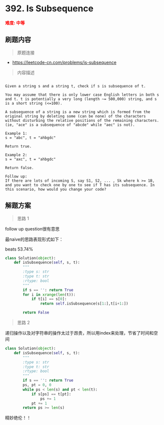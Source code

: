 #  392. Is Subsequence
**<font color=red>难度: 中等</font>**

## 刷题内容

> 原题连接

* https://leetcode-cn.com/problems/is-subsequence

> 内容描述

```

Given a string s and a string t, check if s is subsequence of t.

You may assume that there is only lower case English letters in both s and t. t is potentially a very long (length ~= 500,000) string, and s is a short string (<=100).

A subsequence of a string is a new string which is formed from the original string by deleting some (can be none) of the characters without disturbing the relative positions of the remaining characters. (ie, "ace" is a subsequence of "abcde" while "aec" is not).

Example 1:
s = "abc", t = "ahbgdc"

Return true.

Example 2:
s = "axc", t = "ahbgdc"

Return false.

Follow up:
If there are lots of incoming S, say S1, S2, ... , Sk where k >= 1B, and you want to check one by one to see if T has its subsequence. In this scenario, how would you change your code?
```

## 解题方案

> 思路 1


follow up question很有意思


最naive的思路表现形式如下：

beats 53.74%

```python
class Solution(object):
    def isSubsequence(self, s, t):
        """
        :type s: str
        :type t: str
        :rtype: bool
        """
        if s == '': return True
        for i in xrange(len(t)):
        	if t[i] == s[0]:
        		return self.isSubsequence(s[1:],t[i+1:])

        return False
```

> 思路 2

递归操作以及对字符串的操作太过于昂贵，所以用index来处理，节省了时间和空间


```python
class Solution(object):
    def isSubsequence(self, s, t):
        """
        :type s: str
        :type t: str
        :rtype: bool
        """
        if s == '': return True
        ps, pt = 0, 0
        while ps < len(s) and pt < len(t):
            if s[ps] == t[pt]:
                ps += 1
            pt += 1
        return ps >= len(s)
```

精妙绝伦！！


